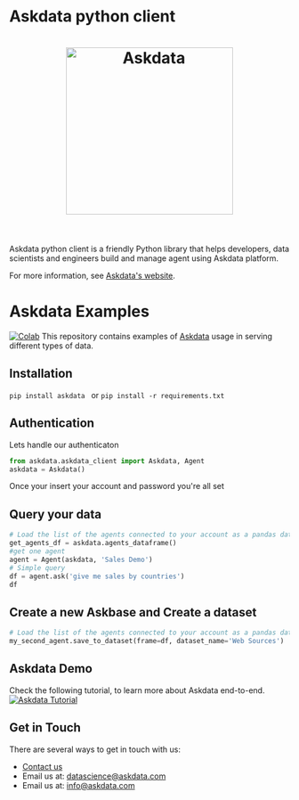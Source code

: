 # Askdata python client

<h1 align="center">
	<img width="300" src="https://uploads-ssl.webflow.com/5dff758010bfa7f94c98e37e/5e9b0ff61b847f206e4c8da8_askdata-logo-black-p-500.png" alt="Askdata">
	<br>
	<br>
</h1>

Askdata python client is a friendly Python library that helps developers, data scientists and engineers build and manage agent using Askdata platform. 

For more information, see [Askdata's website](https://askdata.com).

# Askdata Examples
[![Colab](https://colab.research.google.com/assets/colab-badge.svg)](https://colab.research.google.com/github/AskdataInc/askdata-examples/blob/master/notebooks/Askdata%20-%20Quickstart.ipynb)
This repository contains examples of [Askdata](https://www.askdata.com/) usage in serving different types of data.
## Installation
``
 pip install askdata 
``
or
``
pip install -r requirements.txt
``
## Authentication
Lets handle our authenticaton
```python
from askdata.askdata_client import Askdata, Agent
askdata = Askdata()
```
Once your insert your account and password you're all set
## Query your data
```python
# Load the list of the agents connected to your account as a pandas dataframe
get_agents_df = askdata.agents_dataframe()
#get one agent
agent = Agent(askdata, 'Sales Demo')
# Simple query
df = agent.ask('give me sales by countries')
df
```
## Create a new Askbase and Create a dataset
```python
# Load the list of the agents connected to your account as a pandas dataframe
my_second_agent.save_to_dataset(frame=df, dataset_name='Web Sources')
```
## Askdata Demo
Check the following tutorial, to learn more about Askdata end-to-end. 
[![Askdata Tutorial](https://img.youtube.com/vi/uEc9ogi2-10/0.jpg)](https://youtu.be/uEc9ogi2-10) 

## Get in Touch
There are several ways to get in touch with us:

* [Contact us](https://www.askdata.com/contact)
* Email us at: datascience@askdata.com
* Email us at: info@askdata.com